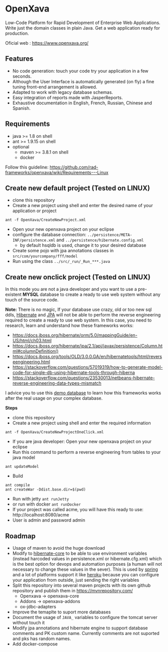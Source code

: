 # OpenXava

Low-Code Platform for Rapid Development of Enterprise Web Applications. Write just the domain classes in plain Java. Get a web application ready for production.

Oficial web : https://www.openxava.org/

## Features

- No code generation: touch your code try your application in a few seconds.
- Although the User Interface is automatically generated (on fly) a fine tuning front-end arrangement is allowed.
- Adapted to work with legacy database schemas.
- Easy integration of reports made with JasperReports.
- Exhaustive documentation in English, French, Russian, Chinese and Spanish.

## Requirements

- java >= 1.8 on shell
- ant >= 1.9.15 on shell
- optional
  - maven >= 3.8.1 on shell
  - docker

Follow this guideline: https://github.com/rad-frameworks/openxava/wiki/Requirements---Linux

## Create new default project (Tested on LINUX)

- clone this repository
- Create a new project using shell and enter the desired name of your application or project
```
ant -f OpenXava/CreateNewProject.xml
```
- Open your new openxava project on your eclipse
- configure the database connection: `../persistence/META-INF/persistence.xml` and `../persistence/hibernate.config.xml`
  - by default hsqldb is used, change it to your desired database
- Create some pojo with jpa annotations classes in `src/com/yourcompany/fff/model`
- Run using the class `../src/_run/_Run_***.java`

## Create new onclick project (Tested on LINUX)

In this mode you are not a java developer and you want to use a pre-existent **MYSQL** database to create a ready to use web system without any touch of the source code.

**Note:** There is no magic, If your database use crazy, old or too new sql ddls, [Hibernate](https://hibernate.org/) and [JPA](https://docs.jboss.org/hibernate/annotations/3.5/reference/en/html/entity.html) will not be able to perform the reverse engineering required to create a ready to use web system. In this case, you need to research, learn and understand how these frameworks works:

- https://docs.jboss.org/hibernate/orm/5.0/mappingGuide/en-US/html/ch03.html
- https://docs.jboss.org/hibernate/jpa/2.1/api/javax/persistence/Column.html#columnDefinition()
- https://docs.jboss.org/tools/OLD/3.0.0.GA/en/hibernatetools/html/reverseengineering.html
- https://stackoverflow.com/questions/57019319/how-to-generate-model-code-for-single-db-using-hibernate-tools-through-hiberna
- https://stackoverflow.com/questions/23530013/netbeans-hibernate-reverse-engineering-data-types-mismatch

I advice you to use this [demo database](https://gist.github.com/maksbd19/cdb466fc7103efee1b8a7648ea153064) to learn how this frameworks works after the real usage on your complex database.

**Steps**

- clone this repository
- Create a new project using shell and enter the required information
```
ant -f OpenXava/CreateNewProjectOneClick.xml
```
- If you are java developer: Open your new openxava project on your eclipse
- Run this command to perform a reverse engineering from tables to your java model
```
ant updateModel
```
- Build
```
ant compile
ant createWar -Ddist.base.dir=$(pwd)
```
- Run with jetty `ant runJetty`
- or run with docker `ant runDocker`
- If your project was called acme, you will have this ready to use: http://localhost:8080/acme
- User is admin and password admin

## Roadmap

- Usage of maven to avoid the huge download
- Modify to [hibernate-core](https://github.com/jrichardsz/hibernate-orm/tree/5.3.9-Final-Feature_env) to be able to use environment variables (instead harcoded values in persistence.xml or hibernate.cfg.xml) which is the best option for devops and automation purposes (a human will not necessary to change these values in the sever). This is used by [spring](https://stackoverflow.com/a/35535138/3957754) and a lot of platforms support it like [heroku](https://devcenter.heroku.com/articles/config-vars) because you can configure your application from outside, just sending the right variables
- Split this repository into several maven projects with its own github repository and publish them in https://mvnrepository.com/
  - Openxava -> openxava-core
  - Addons -> openxava-addons
  - ox-jdbc-adapters
- Improve the temaplte to suport more databases
- Document the usage of `JAVA_` variables to configure the tomcat server without touch it
- Modify jpa annotations and hibernate engine to support database comments and PK custom name. Currently comments are not suported and pks has random names.
- Add docker-compose
